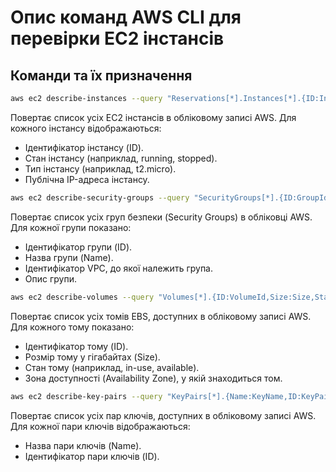 # Опис команд AWS CLI для перевірки EC2 інстансів

## Команди та їх призначення

```bash
aws ec2 describe-instances --query "Reservations[*].Instances[*].{ID:InstanceId,State:State.Name,Type:InstanceType,IP:PublicIpAddress}" --output table
```
Повертає список усіх EC2 інстансів в обліковому записі AWS. Для кожного інстансу відображаються:
- Ідентифікатор інстансу (ID).
- Стан інстансу (наприклад, running, stopped).
- Тип інстансу (наприклад, t2.micro).
- Публічна IP-адреса інстансу.

```bash
aws ec2 describe-security-groups --query "SecurityGroups[*].{ID:GroupId,Name:GroupName,VPC:VpcId,Description:Description}" --output table
```
Повертає список усіх груп безпеки (Security Groups) в обліковці AWS. Для кожної групи показано:
- Ідентифікатор групи (ID).
- Назва групи (Name).
- Ідентифікатор VPC, до якої належить група.
- Опис групи.

```bash
aws ec2 describe-volumes --query "Volumes[*].{ID:VolumeId,Size:Size,State:State,AZ:AvailabilityZone}" --output table
```
Повертає список усіх томів EBS, доступних в обліковому записі AWS. Для кожного тому показано:
- Ідентифікатор тому (ID).
- Розмір тому у гігабайтах (Size).
- Стан тому (наприклад, in-use, available).
- Зона доступності (Availability Zone), у якій знаходиться том.

```bash
aws ec2 describe-key-pairs --query "KeyPairs[*].{Name:KeyName,ID:KeyPairId}" --output table
```
Повертає список усіх пар ключів, доступних в обліковому записі AWS. Для кожної пари ключів відображаються:
- Назва пари ключів (Name).
- Ідентифікатор пари ключів (ID).